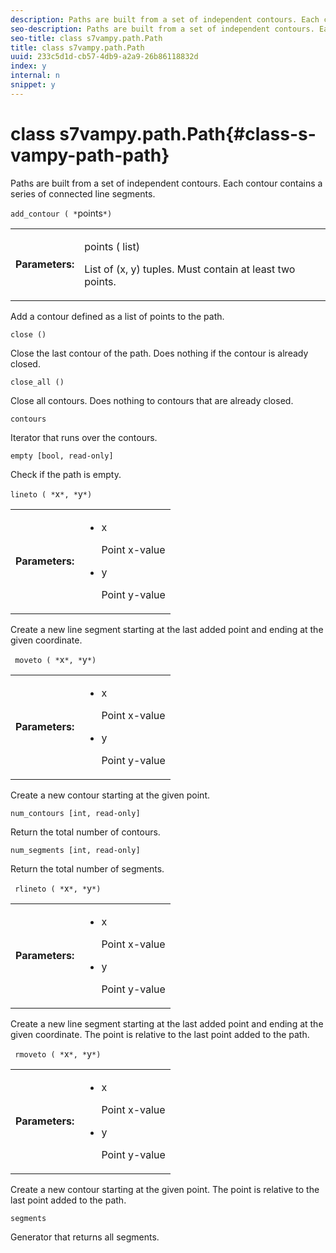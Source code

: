 ```yaml
---
description: Paths are built from a set of independent contours. Each contour contains a series of connected line segments.
seo-description: Paths are built from a set of independent contours. Each contour contains a series of connected line segments.
seo-title: class s7vampy.path.Path
title: class s7vampy.path.Path
uuid: 233c5d1d-cb57-4db9-a2a9-26b86118832d
index: y
internal: n
snippet: y
---
```


# class s7vampy.path.Path{#class-s-vampy-path-path}

Paths are built from a set of independent contours. Each contour contains a series of connected line segments.

 `add_contour ( *`points`*)`

<table id="table_20085D456C1645E19A49FFB2557E4F10"> 
 <tbody> 
  <tr> 
   <td> <b> Parameters:</b> </td> 
   <td> <p> <span class="codeph">points (<span class="varname"> list</span>)</span> </p> <p>List of (x, y) tuples. Must contain at least two points. </p> </td> 
  </tr> 
 </tbody> 
</table>

Add a contour defined as a list of points to the path.

`close ()`

Close the last contour of the path. Does nothing if the contour is already closed.

`close_all ()`

Close all contours. Does nothing to contours that are already closed.

`contours`

Iterator that runs over the contours.

`empty [bool, read-only]`

Check if the path is empty.

`lineto ( *`x`*, *`y`*)`

<table id="table_F66D6BF6D6074CA381461153EACF127C"> 
 <tbody> 
  <tr> 
   <td> <b> Parameters:</b> </td> 
   <td> <p> 
     <ul id="ul_D8D18DB9B4B34F318A400E4D26DFC508"> 
      <li id="li_9CEAB80696BE42278586234BFE16521D"><span class="codeph"> x</span> <p>Point x-value </p> </li> 
      <li id="li_9BEE1C12D56D4B44818F41162FBAB4D6"><span class="codeph"> y</span> <p>Point y-value </p> </li> 
     </ul> </p> </td> 
  </tr> 
 </tbody> 
</table>

Create a new line segment starting at the last added point and ending at the given coordinate.

` moveto ( *`x`*, *`y`*)`

<table id="table_80EB2E4AF6084F4A87AEEE32EF8C1D8E"> 
 <tbody> 
  <tr> 
   <td> <b> Parameters:</b> </td> 
   <td> <p> 
     <ul id="ul_096712331E4B4630A160E61D58163B30"> 
      <li id="li_FA44CAE6E50D4D7E87CF071CC4B4FA00"><span class="codeph"> x</span> <p>Point x-value </p> </li> 
      <li id="li_3C8EEFAB95C24BD1A69BC324B7B67011"><span class="codeph"> y</span> <p>Point y-value </p> </li> 
     </ul> </p> </td> 
  </tr> 
 </tbody> 
</table>

Create a new contour starting at the given point.

`num_contours [int, read-only]`

Return the total number of contours.

`num_segments [int, read-only]`

Return the total number of segments.

` rlineto ( *`x`*, *`y`*)`

<table id="table_C3F6333B0FB6480C84DDF3E4B64C3FE4"> 
 <tbody> 
  <tr> 
   <td> <b> Parameters:</b> </td> 
   <td> <p> 
     <ul id="ul_017645BA9F9E42D4BDAAEAE29B23EF9B"> 
      <li id="li_3B3B4F209E1E4A2B960144B70E34D57D"><span class="codeph"> x</span> <p>Point x-value </p> </li> 
      <li id="li_AEC8535022544B1388253D7E2048F0E7"><span class="codeph"> y</span> <p>Point y-value </p> </li> 
     </ul> </p> </td> 
  </tr> 
 </tbody> 
</table>

Create a new line segment starting at the last added point and ending at the given coordinate. The point is relative to the last point added to the path.

` rmoveto ( *`x`*, *`y`*)`

<table id="table_7411C969951643A38DADFA514DB1C8D9"> 
 <tbody> 
  <tr> 
   <td> <b> Parameters:</b> </td> 
   <td> <p> 
     <ul id="ul_C300EF6F104845189C0EBF46F28911C4"> 
      <li id="li_2D1DE3DB80BC4D71A347356856947B82"><span class="codeph"> x</span> <p>Point x-value </p> </li> 
      <li id="li_1470C732F91347D7AC21CF2F6751DC05"><span class="codeph"> y</span> <p>Point y-value </p> </li> 
     </ul> </p> </td> 
  </tr> 
 </tbody> 
</table>

Create a new contour starting at the given point. The point is relative to the last point added to the path.

`segments`

Generator that returns all segments. 
